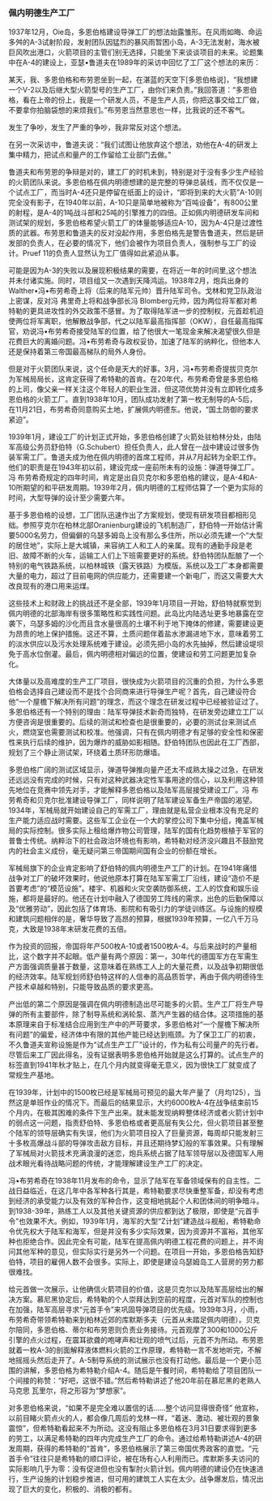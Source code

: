 ### 佩内明德生产工厂

1937年12月，Oie岛，多恩伯格建设导弹工厂的想法始露雏形。在风雨如晦、命运多舛的A-3试射阶段，发射团队因猛烈的暴风雨暂困小岛，A-3无法发射，海水被巨风吹出港口，火箭项目的主管们别无选择，只能坐下来谈谈项目的未来。论题集中在A-4的建设上，亚瑟•鲁道夫在1989年的采访中回忆了工厂这个想法的来历：

某天，我、多恩伯格和布劳恩坐到一起，在湛蓝的天空下[多恩伯格说]，“我想建一个V-2以及后继大型火箭型号的生产工厂，由你们来负责。”我回答道：“多恩伯格，看在上帝的份上，我是一个研发人员，不是生产人员，你把这事交给工厂做，不要拿你拍脑袋想的来烦我们。”布劳恩当然意思也一样，比我说的还不客气。

发生了争吵，发生了严重的争吵，我非常反对这个想法。

在另一次采访中，鲁道夫说：“我们试图让他放弃这个想法，劝他在A-4的研发上集中精力，把试点和量产的工作留给工业部门去做。”

鲁道夫和布劳恩的争辩是对的，建工厂的时机未到，特别是对于没有多少生产经验的火箭团队来说。多恩伯格在佩内明德想建的是完整的导弹总装线，而不仅仅是一个试点工厂，而当时A-4还只是停留在纸面上的设计，“即将到来的大火箭”A-10则完全没有影子，在1940年以前，A-10只是简单地被称为“百吨设备”，有800公里的射程，是A-4的1吨战斗部和25吨的引擎推力的四倍。正如佩内明德研发车间和测试架的规划，多恩伯格希望火箭工厂的体量能够适应A-10，因为A-4只是过渡性质的武器。布劳恩和鲁道夫的反对没起作用，多恩伯格先是警告鲁道夫，然后是研发部的负责人，在必要的情况下，他们会被作为项目负责人，强制参与工厂的设计。Pruef 11的负责人显然认为工厂值得如此紧迫从事。

可能是因为A-3的失败以及展现积极结果的需要，在将近一年的时间里,这个想法并未付诸实施。同时，项目组又一次遇到天降鸿运。1938年2月，炮兵出身的Walther•冯•布劳希奇上将（后来的陆军元帅）晋升陆军司令。戈林和党卫队政治上密谋，反对冯 弗里奇上将和战争部长冯 Blomberg元帅，因为两位将军都对希特勒的更具进攻性的外交政策不感冒。为了取得陆军进一步的控制权，元首趁机迫使两位将军离职，他解散战争部，代之以陆军最高指挥部（OKW），自任最高指挥官，劝说冯•布劳希奇接受陆军的位置，给了他很大一笔现金来解决渴望很久但是花费巨大的离婚问题。冯•布劳希奇与政权妥协，加速了陆军的纳粹化，但他本人还是保持着第三帝国最高梯队的局外人身份。

但是对于火箭团队来说，这个任命是天大的好事。3月，冯•布劳希奇提拔贝克尔为军械局局长，这肯定获得了希特勒的首肯。在20年代，布劳希奇曾是多恩伯格的上司，像父亲一样关注这个年轻人的职业生涯，但这项优势并没有立即转化成多恩伯格的火箭工厂。直到1938年10月，团队成功发射了第一枚无制导的A-5后，在11月21日，布劳希奇同意购买土地，扩展佩内明德东。他说，“国土防御的要求紧迫”。

1939年1月，建设工厂的计划正式开始，多恩伯格创建了火箭处驻柏林分处，由陆军高级公务员舒伯特（G.Schubert）担任负责人，此人曾在一战中建设过很多伪装军需工厂。鲁道夫成为他在佩内明德的首席工程师，并从7月起转为全职工作。他们的职责是在1943年初以前，建设完成一座前所未有的设施：弹道导弹工厂。冯 布劳希奇规定的四年时间，肯定是出自贝克尔和多恩伯格的建议，是A-4和A-10所期望的和平研发周期。1939年2月，佩内明德的工程师估算了一个更为实际的时间，大型导弹的设计至少需要六年。

基于多恩伯格的设想，工厂团队迅速作出了方案规划，使现有研发项目都相形见绌。参照亨克尔在柏林北部Oranienburg建设的飞机制造厂，舒伯特一开始估计需要5000名劳力，但偏僻的乌瑟多姆岛上没有那么多住所，所以必须先建一个“大型的居住地”，实际上是大城镇，来容纳工人和工人的亲属。现有的通勤手段是老旧、故障不断的火车，运输工人们上下班需要更好的系统。舒伯特团队酝酿了一个特别的电气铁路系统，以柏林城铁（露天铁路）为模版。系统以及工厂本身都需要大量的电力，超过了目前电网的供应能力，还需要建一个新电厂，而这又需要大大改良现有的港口用来运煤。

这些技术上和财政上的挑战还不是全部，1939年1月项目一开始，舒伯特就察觉到佩内明德的北部海岸有很多策略性和实践性问题。此岛比内陆选址更多地暴露在空袭下，乌瑟多姆的沙化而且含水量很高的土壤不利于地下掩体的修建，需要建设更为昂贵的地上保护措施。这还不算，土质问题伴着盐水渗漏进地下水，意味着劳工的淡水供应以及污水处理系统难于建设。必须先把小岛的水先抽掉，然后建设堤坝免于高水位倒灌。最后，佩内明德相对偏远的位置，使建设和劳工问题更加复杂化。

大体量以及高难度的生产工厂项目，很快成为火箭项目的沉重的负担，为什么多恩伯格会选择自己建设而不是找个合同商来进行导弹生产呢？首先，自己建设符合他“一个屋檐下解决所有问题”的理念，而这个理念在研发过程中已经被验证过了。多恩伯格还有一个特别的理由：陆军导弹技术新奇而独特，在研发旁边建立工厂以方便咨询是很重要的。后续的测试和检查也是很重要的，必要的测试台来测试点火，燃烧室也需要测试和校准。他强调，只有在佩内明德才有足够的安全性和保密性来执行后续的维护，因为爆炸的威胁如影相随。舒伯特团队也因此在工厂西部，规划了三个静止测试架，环绕着土质环形防爆墙。

多恩伯格广阔的测试区域显示，弹道导弹推向量产还太不成熟太操之过急，在研发还远远没有完成的时候，只有对这种武器决定性军事用途的信心，以及利用这种领先地位在竞赛中领先对手，才能解释多恩伯格以及陆军高层接受建设工厂。冯 布劳希奇和贝克尔批准建设导弹工厂，同样说明了陆军建设军备生产帝国的渴望。1934年，军械局就开始建设自己的军需工厂，理由就是私营企业根本没有充足的生产能力适应战时需要。这些军工企业在一个大的掌控公司下集中分组，掩盖军械局的实际控制。很多实际上租给爆炸物公司管理，陆军的国有化趋势根植于军官的普鲁士传统。纳粹治下的社会政治环境也有影响，希特勒对经济没兴趣且不鼓励党内的社会主义成份，毫无疑问第三帝国期间国有企业的份额在增长。

军械局旗下的企业肯定影响了舒伯特的佩内明德生产工厂的计划。在1941年痛惜战争对工厂的破坏效果时，他说他原本打算在陆军军需工厂沿线，建设“造价不是首要考虑”的“模范设施”。楼宇、机器和火灾空袭防御系统，工人的饮食和娱乐设施，都将是最好的。他还在计划中融入了德国劳工阵线的需求，出色的后勤保障以及“优雅劳动”，因此包括了体育场、影院和有吸引力的学徒训练区。与设施的规模和建筑问题相伴的是，奢华导致了高昂的预算，根据1939年预算，一亿八千万马克，大致是1938年末研发花费的五倍。

作为投资的回报，帝国将年产500枚A-10或者1500枚A-4。与后来战时的产量相比，这个数字并不起眼。低产量有两个原因：第一，30年代的德国军方在军需生产方面强调质量甚于数量，这意味着在熟练工人上的大量花费，以及战争初期很低的经济效率。陆军规划师舒伯特这样的人信奉的高品质哲学，再由于佩内明德待生产技术卓越和特别，只能导致品质的要求更高。

产出低的第二个原因是强调在佩内明德制造出尽可能多的火箭。生产工厂将生产导弹的所有主要部件，除了制导系统和涡轮泵、蒸汽产生器的结合体。这项措施的基本原理来自于标准结合应用到生产中的严苛要求，多恩伯格对“一个屋檐下解决所有问题”的偏爱，经济体中有限的其他产能已经达到瓶颈。为了保卫工厂的初衷，不久鲁道夫宣称设施是作为“试点生产工厂”设计的，作为私有公司量产的先行者。尽管后来工厂因此得名，没有证据表明多恩伯格开始就是这么打算的。试点生产的标签直到1941年秋才贴上，在几个月内就变得毫无意义，因为很快工厂就变成了常规生产基地。

在1939年，计划中的1500枚已经是军械局可预见的最大年产量了（月均125），当然这是单班作业的情况下。而最后的结果显示，大约6000枚A-4在战争结束前15个月内，在极其困难的条件下生产出来。就未能发现纳粹整体经济或者火箭计划中的弱点这一问题，指责舒伯特、多恩伯格或者更高层有失公允，但火箭项目甚至整个陆军的领导层确实有失误，他们为火箭项目投入了巨量资源，每周却只能发射三十多枚高爆战斗部的导弹攻击敌方目标，并且还期待梦幻般的军事效果。只有理解了军械局对火箭技术充满浪漫的迷恋，炮兵系统占据了陆军领导层以及德国军人用战术眼光看待战略问题的传统，才能理解建设生产工厂的决定。

冯•布劳希奇在1938年11月发布的命令，显示了陆军在军备领域保有的自主性。二战日益临近，在这几年中各军种各行其是，希特勒要求尽快重整军备，却没有考虑到经济的承受能力以及有效的军种合作，这变相地挑起个人和团体间的明争暗斗。到1938-39年，熟练工人以及其他关键资源的供应都到达了极限，即使是“元首手令”也效果不大。例如，1939年1月，海军的大型“Z计划”建造战斗舰船，希特勒命令优先权大于陆军和海军，但是并没有多少实际效果，因为资源并不富裕，其他军种也拒绝合作。因此完全有可能，陆军在提高佩内明德工程花费的问题上，并不询问其他军种的意见，但实际实行是另外一个问题。在项目一开始，多恩伯格告知舒伯特，项目的雇佣人数不会很多。实际上，即使是建设乌瑟姆岛工人营房的劳力都很难找。

给元首做一次展示，让他确信火箭项目的价值，这是贝克尔以及陆军高层给出的解决方案。慕尼黑协定后，希特勒的个人崇拜达到空前的程度，元首对军队的控制也在加强，陆军高层寻求“元首手令”来巩固导弹项目的优先级。1939年3月，小雨，布劳希奇带领希特勒来到柏林近郊的库默斯多夫（元首从未踏足佩内明德）。贝克尔陪同，多恩伯格、蒂尔和布劳恩则负责业务接待。元首观摩了300和1000公斤引擎的点火过程，在震耳欲聋的咆哮声和壮观的喷气过后，元首不为所动。布劳恩就着一枚A-3的剖面解释液体燃料火箭的工作原理，希特勒一言不发地听完，不解地摇摇头然后走开了。A-5制导系统的测试展示也没有打动他。最后是一个更小范围的讲解，多恩伯格为希特勒介绍A-4。随后是午餐时间，希特勒给了项目团队一个间接的称赞：“好吧，这很不错。”然后希特勒讲述了他20年前在慕尼黑的老熟人马克思 瓦里尔，将之形容为“梦想家”。

对多恩伯格来说，“如果不是完全难以置信的话……整个访问显得很奇怪” 他宣称，以前目睹火箭点火的人，都会像几周后的戈林一样，“着迷、激动、被壮观的景象震惊”，但希特勒看起来不为所动。这没有阻止多恩伯格在3月31日要求得到更多的劳工，以满足希特勒的四年内完成生产工厂的命令。通过给希特勒讲述A-4的研发周期，获得的希特勒的“首肯”，多恩伯格展示了第三帝国优秀政客的直觉。“元首手令”往往只是希特勒的顺口评论，被在场有心人利用而已。库默斯多夫访问的实际影响几乎为零：没有促进但也没有掣肘火箭计划。佩内明德的建设仍在快速进行，生产设施的计划稳步推进，但可用的建筑工人实在太少。战争爆发后，情况出现了巨大的变化，积极的、消极的都有。
